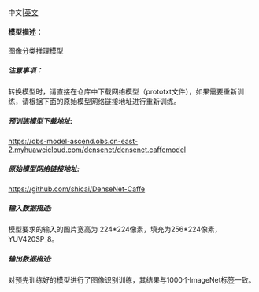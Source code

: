 中文|[英文](README.md)
#### 模型描述：

图像分类推理模型

##### 注意事项：
转换模型时，请直接在仓库中下载网络模型（prototxt文件），如果需要重新训练，请根据下面的原始模型网络链接地址进行重新训练。

##### 预训练模型下载地址:
https://obs-model-ascend.obs.cn-east-2.myhuaweicloud.com/densenet/densenet.caffemodel

##### 原始模型网络链接地址:
https://github.com/shicai/DenseNet-Caffe

##### 输入数据描述:

模型要求的输入的图片宽高为 224\*224像素，填充为256\*224像素，YUV420SP_8。

##### 输出数据描述:

对预先训练好的模型进行了图像识别训练，其结果与1000个ImageNet标签一致。